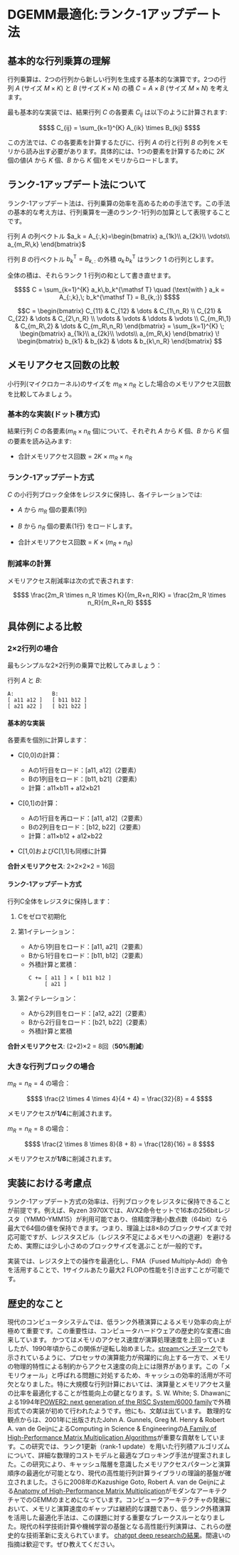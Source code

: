 # DGEMM最適化:ランク-1アップデート法

## 基本的な行列乗算の理解

行列乗算は、2つの行列から新しい行列を生成する基本的な演算です。2つの行列 $`A`$ (サイズ $`M \times K`$) と $`B`$ (サイズ $`K \times N`$) の積 $`C = A \times B`$ (サイズ $`M \times N`$) を考えます。

最も基本的な実装では、結果行列 $`C`$ の各要素 $`C_{ij}`$ は以下のように計算されます:

```math
$$ C_{ij} = \sum_{k=1}^{K} A_{ik} \times B_{kj} $$
```

この方法では、$`C`$ の各要素を計算するたびに、行列 $`A`$ の行と行列 $`B`$ の列をメモリから読み出す必要があります。具体的には、1つの要素を計算するために $`2K`$ 個の値($`A`$ から $`K`$ 個、$`B`$ から $`K`$ 個)をメモリからロードします。

## ランク-1アップデート法について

ランク-1アップデート法は、行列乗算の効率を高めるための手法です。この手法の基本的な考え方は、行列乗算を一連のランク-1行列の加算として表現することです。

行列 $`A`$ の列ベクトル $`a_k = A_{:,k}=\begin{bmatrix} a_{1k}\\ a_{2k}\\ \vdots\\ a_{m_R\,k} \end{bmatrix}`$

行列 $`B`$ の行ベクトル $`b_k^{\mathsf T} = B_{k,:}`$ の外積 $`a_k\,b_k^{\mathsf T}`$ はランク 1 の行列とします。

全体の積は、それらランク 1 行列の和として書き直せます。

```math
$$
C = \sum_{k=1}^{K} a_k\,b_k^{\mathsf T}
\quad
(\text{with } a_k = A_{:,k},\; b_k^{\mathsf T} = B_{k,:})
$$
```

```math
C = \begin{bmatrix} C_{11} & C_{12} & \dots & C_{1\,n_R} \\ C_{21} & C_{22} & \dots & C_{2\,n_R} \\ \vdots & \vdots & \ddots & \vdots \\ C_{m_R\,1} & C_{m_R\,2} & \dots & C_{m_R\,n_R} \end{bmatrix} = \sum_{k=1}^{K} \; \begin{bmatrix} a_{1k}\\ a_{2k}\\ \vdots\\ a_{m_R\,k} \end{bmatrix} \! \begin{bmatrix} b_{k1} & b_{k2} & \dots & b_{k\,n_R} \end{bmatrix} 
``` 

## メモリアクセス回数の比較

小行列(マイクロカーネル)のサイズを $`m_R \times n_R`$ とした場合のメモリアクセス回数を比較してみましょう。

### 基本的な実装(ドット積方式)

結果行列 $`C`$ の各要素($`m_R \times n_R`$ 個)について、それぞれ $`A`$ から $`K`$ 個、$`B`$ から $`K`$ 個の要素を読み込みます:

- 合計メモリアクセス回数 = $`2K \times m_R \times n_R`$

### ランク-1アップデート方式

$`C`$ の小行列ブロック全体をレジスタに保持し、各イテレーションでは:
- $`A`$ から $`m_R`$ 個の要素(1列)
- $`B`$ から $`n_R`$ 個の要素(1行)
をロードします。

- 合計メモリアクセス回数 = $`K \times (m_R + n_R)`$

### 削減率の計算

メモリアクセス削減率は次の式で表されます:

```math
$$ \frac{2m_R \times n_R \times K}{(m_R+n_R)K} = \frac{2m_R \times n_R}{m_R+n_R} $$
```

## 具体例による比較

### 2×2行列の場合

最もシンプルな2×2行列の乗算で比較してみましょう：

行列 $`A`$ と $`B`$:
```
A:            B:
[ a11 a12 ]   [ b11 b12 ]
[ a21 a22 ]   [ b21 b22 ]
```

#### 基本的な実装
各要素を個別に計算します：

- C[0,0]の計算：
  - Aの1行目をロード：[a11, a12]（2要素）
  - Bの1列目をロード：[b11, b21]（2要素）
  - 計算：a11×b11 + a12×b21

- C[0,1]の計算：
  - Aの1行目を再ロード：[a11, a12]（2要素）
  - Bの2列目をロード：[b12, b22]（2要素）
  - 計算：a11×b12 + a12×b22

- C[1,0]およびC[1,1]も同様に計算

**合計メモリアクセス**: 2×2×2×2 = 16回

#### ランク-1アップデート方式
行列C全体をレジスタに保持します：

1. Cをゼロで初期化
2. 第1イテレーション：
   - Aから1列目をロード：[a11, a21]（2要素）
   - Bから1行目をロード：[b11, b12]（2要素）
   - 外積計算と累積：
     ```
     C += [ a11 ] × [ b11 b12 ]
          [ a21 ]
     ```

3. 第2イテレーション：
   - Aから2列目をロード：[a12, a22]（2要素）
   - Bから2行目をロード：[b21, b22]（2要素）
   - 外積計算と累積

**合計メモリアクセス**: (2+2)×2 = 8回（**50%削減**）

### 大きな行列ブロックの場合

$`m_R = n_R = 4`$ の場合：
```math
$$ \frac{2 \times 4 \times 4}{4 + 4} = \frac{32}{8} = 4 $$
```
メモリアクセスが**1/4**に削減されます。

$`m_R = n_R = 8`$ の場合：
```math
$$ \frac{2 \times 8 \times 8}{8 + 8} = \frac{128}{16} = 8 $$
```
メモリアクセスが**1/8**に削減されます。

## 実装における考慮点

ランク-1アップデート方式の効率は、行列ブロックをレジスタに保持できることが前提です。例えば、Ryzen 3970Xでは、AVX2命令セットで16本の256bitレジスタ（YMM0-YMM15）が利用可能であり、倍精度浮動小数点数（64bit）なら最大で64個の値を保持できます。つまり、理論上は8×8のブロックサイズまで対応可能ですが、レジスタスピル（レジスタ不足によるメモリへの退避）を避けるため、実際には少し小さめのブロックサイズを選ぶことが一般的です。

実装では、レジスタ上での操作を最適化し、FMA（Fused Multiply-Add）命令を活用することで、1サイクルあたり最大2 FLOPの性能を引き出すことが可能です。

## 歴史的なこと
現代のコンピュータシステムでは、低ランク外積演算によるメモリ効率の向上が極めて重要です。この重要性は、コンピュータハードウェアの歴史的な変遷に由来しています。
かつてはメモリのアクセス速度が演算処理速度を上回っていましたが、1990年頃からこの関係が逆転し始めました。[streamベンチマーク](https://www.cs.virginia.edu/stream/)でも示されているように、プロセッサの演算能力が飛躍的に向上する一方で、メモリの物理的特性による制約からアクセス速度の向上には限界があります。この「メモリウォール」と呼ばれる問題に対処するため、キャッシュの効率的活用が不可欠となりました。特に大規模な行列計算においては、演算量とメモリアクセス量の比率を最適化することが性能向上の鍵となります。S. W. White; S. Dhawanによる1994年[POWER2: next generation of the RISC System/6000 family](https://doi.org/10.1147/rd.385.0493)で外積形式での実装が初めて行われたようです。他にも、文献は出ています。
数理的な観点からは、2001年に出版されたJohn A. Gunnels, Greg M. Henry & Robert A. van de GeijnによるComputing in Science & Engineeringの[A Family of High-Performance Matrix Multiplication Algorithms](https://link.springer.com/chapter/10.1007/3-540-45545-0_15)が重要な貢献をしています。この研究では、ランク1更新（rank-1 update）を用いた行列積アルゴリズムについて、詳細な数理的コストモデルと最適なブロッキング手法が提案されました。この研究により、キャッシュ階層を意識したメモリアクセスパターンと演算順序の最適化が可能となり、現代の高性能行列計算ライブラリの理論的基盤が確立されました。さらに2008年のKazushige Goto, Robert A. van de Geijnによる[Anatomy of High-Performance Matrix Multiplication](https://www.cs.utexas.edu/~flame/pubs/GotoTOMS_revision.pdf)がモダンなアーキテクチャでのGEMMのまとめになっています。コンピュータアーキテクチャの発展において、メモリと演算速度のギャップは継続的な課題であり、低ランク外積演算を活用した最適化手法は、この課題に対する重要なブレークスルーとなりました。現代の科学技術計算や機械学習の基盤となる高性能行列演算は、これらの歴史的な技術革新に支えられています。
[chatgpt deep researchの結果](https://chatgpt.com/share/680b2092-4abc-800e-8ba6-103cdf7ca091)。間違いの指摘は歓迎です。ぜひ教えてください。
